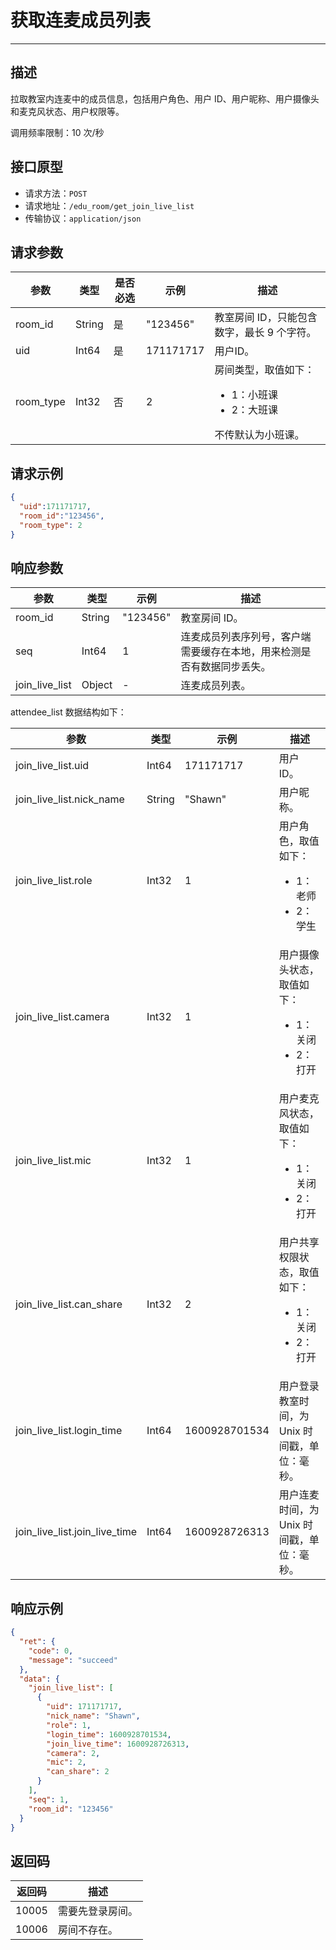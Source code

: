 # 获取连麦成员列表
---
## 描述

拉取教室内连麦中的成员信息，包括用户角色、用户 ID、用户昵称、用户摄像头和麦克风状态、用户权限等。

调用频率限制：10 次/秒


## 接口原型

* 请求方法：`POST`
* 请求地址：`/edu_room/get_join_live_list`
* 传输协议：`application/json`



## 请求参数

| 参数    | 类型   | 是否必选 | 示例      | 描述       |
| ------- | ------ | -------- | --------- | ---------- |
| room_id | String | 是       | "123456"  | 教室房间 ID，只能包含数字，最长 9 个字符。 |
| uid     | Int64  | 是       | 171171717 | 用户ID。    |
| room_type | Int32  | 否	| 2	    | 房间类型，取值如下： <ul><li>1：小班课</li><li>2：大班课</li></ul>  不传默认为小班课。 |



## 请求示例

```json
{
  "uid":171171717,
  "room_id":"123456",
  "room_type": 2
}
```



## 响应参数

| 参数                          | 类型   | 示例          | 描述                                                         |
| ----------------------------- | ------ | ------------- | ------------------------------------------------------------ |
| room_id                       | String | "123456"      | 教室房间 ID。                                                   |
| seq                           | Int64  | 1             | 连麦成员列表序列号，客户端需要缓存在本地，用来检测是否有数据同步丢失。 |
| join_live_list                |   Object    |          -     | 连麦成员列表。                                                 |


attendee_list 数据结构如下：

| 参数                          | 类型   | 示例          | 描述                                                         |
| ----------------------------- | ------ | ------------- | ------------------------------------------------------------ |
| join_live_list.uid            | Int64  | 171171717     | 用户 ID。                                                     |
| join_live_list.nick_name      | String | "Shawn"       | 用户昵称。                                                     |
| join_live_list.role           | Int32  | 1             | 用户角色，取值如下： <ul><li>1：老师</li><li>2：学生</li></ul>                     |
| join_live_list.camera         | Int32  | 1             | 用户摄像头状态，取值如下： <ul><li>1：关闭</li><li>2：打开</li></ul>                    |
| join_live_list.mic            | Int32  | 1             | 用户麦克风状态，取值如下： <ul><li>1：关闭</li><li>2：打开</li></ul>                              |
| join_live_list.can_share      | Int32  | 2             | 用户共享权限状态，取值如下： <ul><li>1：关闭</li><li>2：打开</li></ul>                 |
| join_live_list.login_time     | Int64  | 1600928701534 | 用户登录教室时间，为 Unix 时间戳，单位：毫秒。                                         |
| join_live_list.join_live_time | Int64  | 1600928726313 | 用户连麦时间，为 Unix 时间戳，单位：毫秒。 

## 响应示例

```json
{
  "ret": {
    "code": 0,
    "message": "succeed"
  },
  "data": {
    "join_live_list": [
      {
        "uid": 171171717,
        "nick_name": "Shawn",
        "role": 1,
        "login_time": 1600928701534,
        "join_live_time": 1600928726313,
        "camera": 2,
        "mic": 2,
        "can_share": 2
      }
    ],
    "seq": 1,
    "room_id": "123456"
  }
}
```



## 返回码

| 返回码 | 描述           |
| ------ | -------------- |
| 10005  | 需要先登录房间。 |
| 10006  | 房间不存在。     |
